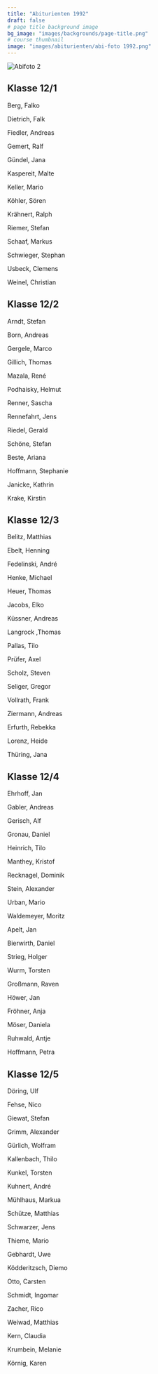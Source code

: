 ```yaml
---
title: "Abiturienten 1992"
draft: false
# page title background image
bg_image: "images/backgrounds/page-title.png"
# course thumbnail
image: "images/abiturienten/abi-foto 1992.png"
---
```


![Abifoto 2](/images/abiturienten/abi-foto_1992_2.jpg)

## Klasse 12/1

Berg, Falko

Dietrich, Falk

Fiedler, Andreas

Gemert, Ralf

Gündel, Jana

Kaspereit, Malte

Keller, Mario

Köhler, Sören

Krähnert, Ralph

Riemer, Stefan

Schaaf, Markus

Schwieger, Stephan

Usbeck, Clemens

Weinel, Christian



## Klasse 12/2

Arndt, Stefan

Born, Andreas

Gergele, Marco

Gillich, Thomas

Mazala, René

Podhaisky, Helmut

Renner, Sascha

Rennefahrt, Jens

Riedel, Gerald

Schöne, Stefan

Beste, Ariana

Hoffmann, Stephanie

Janicke, Kathrin

Krake, Kirstin



## Klasse 12/3

Belitz, Matthias

Ebelt, Henning

Fedelinski, André

Henke, Michael

Heuer, Thomas

Jacobs, Elko

Küssner, Andreas

Langrock ,Thomas

Pallas, Tilo

Prüfer, Axel

Scholz, Steven

Seliger, Gregor

Vollrath, Frank

Ziermann, Andreas

Erfurth, Rebekka

Lorenz, Heide

Thüring, Jana



## Klasse 12/4

Ehrhoff, Jan

Gabler, Andreas

Gerisch, Alf

Gronau, Daniel

Heinrich, Tilo

Manthey, Kristof

Recknagel, Dominik

Stein, Alexander

Urban, Mario

Waldemeyer, Moritz

Apelt, Jan

Bierwirth, Daniel

Strieg, Holger

Wurm, Torsten

Großmann, Raven

Höwer, Jan

Fröhner, Anja

Möser, Daniela

Ruhwald, Antje

Hoffmann, Petra



## Klasse 12/5

Döring, Ulf

Fehse, Nico

Giewat, Stefan

Grimm, Alexander

Gürlich, Wolfram

Kallenbach, Thilo

Kunkel, Torsten

Kuhnert, André

Mühlhaus, Markua

Schütze, Matthias

Schwarzer, Jens

Thieme, Mario

Gebhardt, Uwe

Ködderitzsch, Diemo

Otto, Carsten

Schmidt, Ingomar

Zacher, Rico

Weiwad, Matthias

Kern, Claudia

Krumbein, Melanie

Körnig, Karen
